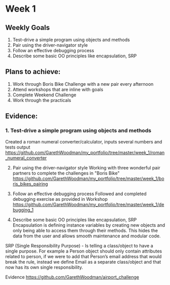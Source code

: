# Week 1

## Weekly Goals
1. Test-drive a simple program using objects and methods
2. Pair using the driver-navigator style
3. Follow an effective debugging process
4. Describe some basic OO principles like encapsulation, SRP

## Plans to achieve:
1. Work through Boris Bike Challenge with a new pair every afternoon
2. Attend workshops that are inline with goals
3. Complete Weekend Challenge
4. Work through the practicals

## Evidence:
### 1. Test-drive a simple program using objects and methods
Created a roman numeral converter/calculator, inputs several numbers and tests output
https://github.com/GarethWoodman/my_portfolio/tree/master/week_1/roman_numeral_converter

2. Pair using the driver-navigator style
Working with three wonderful pair partners to complete the challenges in "Boris Bike"
https://github.com/GarethWoodman/my_portfolio/tree/master/week_1/boris_bikes_pairing

3. Follow an effective debugging process
Followed and completed debugging exercise as provided in Workshop
https://github.com/GarethWoodman/my_portfolio/tree/master/week_1/debugging_1

4. Describe some basic OO principles like encapsulation, SRP
Encapsulation is defining instance variables by creating new objects and only being able to access them through their methods. This hides the data from the user and allows smooth maintenance and modular code. 

SRP (Single Responsibility Purpose) - Is telling a class/object to have a single purpose. For example a Person object should only contain attributes related to person, if we were to add that Person’s email address that would break the rule, instead we define Email as a separate class/object and that now has its own single responsibility.

Evidence
https://github.com/GarethWoodman/airport_challenge


